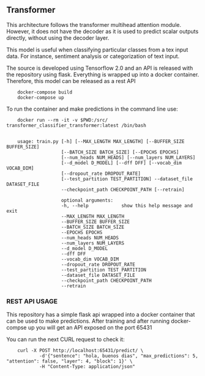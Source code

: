 ## Transformer

This architecture follows the transformer multihead attention module. However, it does not have the decoder as it is used to predict scalar outputs directly, without using the decoder layer. 

This model is useful when classifying particular classes from a tex input data. For instance, sentiment analysis or categorization of text input. 

The source is developed using Tensorflow 2.0 and an API is released with the repository using flask. Everything is wrapped up into a docker container. Therefore, this model can be released as a rest API

        docker-compose build
        docker-compose up

To run the container and make predictions in the command line use: 

        docker run --rm -it -v $PWD:/src/  transformer_classifier_transformer:latest /bin/bash


        usage: train.py [-h] [--MAX_LENGTH MAX_LENGTH] [--BUFFER_SIZE BUFFER_SIZE]
                        [--BATCH_SIZE BATCH_SIZE] [--EPOCHS EPOCHS]
                        [--num_heads NUM_HEADS] [--num_layers NUM_LAYERS]
                        [--d_model D_MODEL] [--dff DFF] [--vocab_dim VOCAB_DIM]
                        [--dropout_rate DROPOUT_RATE]
                        [--test_partition TEST_PARTITION] --dataset_file DATASET_FILE
                        --checkpoint_path CHECKPOINT_PATH [--retrain]

                        optional arguments:
                        -h, --help            show this help message and exit
                        --MAX_LENGTH MAX_LENGTH
                        --BUFFER_SIZE BUFFER_SIZE
                        --BATCH_SIZE BATCH_SIZE
                        --EPOCHS EPOCHS
                        --num_heads NUM_HEADS
                        --num_layers NUM_LAYERS
                        --d_model D_MODEL
                        --dff DFF
                        --vocab_dim VOCAB_DIM
                        --dropout_rate DROPOUT_RATE
                        --test_partition TEST_PARTITION
                        --dataset_file DATASET_FILE
                        --checkpoint_path CHECKPOINT_PATH
                        --retrain

### REST API USAGE

This repository has a simple flask api wrapped into a docker container that can be used to make predictions. After training and after running docker-compse up you will get an API exposed on the port 65431

You can run the next CURL request to check it: 

        curl -X POST http://localhost:65431/predict/ \
                -d'{"sentence": "hola, buenos dias", "max_predictions": 5, "attention": false, "layer": 4, "block": 1}' \
                -H "Content-Type: application/json"


